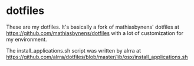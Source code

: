 dotfiles
========

These are my dotfiles. It's basically a fork of mathiasbynens' dotfiles at https://github.com/mathiasbynens/dotfiles with a lot of customization for my environment.

The install_applications.sh script was written by alrra at https://github.com/alrra/dotfiles/blob/master/lib/osx/install_applications.sh